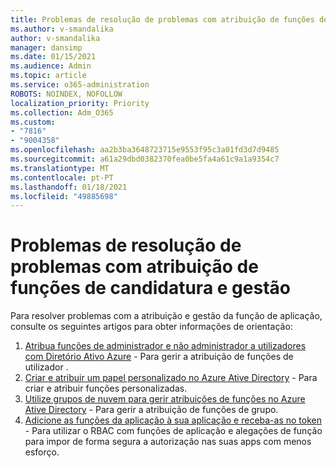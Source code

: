 ```yaml
---
title: Problemas de resolução de problemas com atribuição de funções de candidatura e gestão
ms.author: v-smandalika
author: v-smandalika
manager: dansimp
ms.date: 01/15/2021
ms.audience: Admin
ms.topic: article
ms.service: o365-administration
ROBOTS: NOINDEX, NOFOLLOW
localization_priority: Priority
ms.collection: Adm_O365
ms.custom:
- "7816"
- "9004358"
ms.openlocfilehash: aa2b3ba3648723715e9553f95c3a01fd3d7d9485
ms.sourcegitcommit: a61a29dbd0382370fea0be5fa4a61c9a1a9354c7
ms.translationtype: MT
ms.contentlocale: pt-PT
ms.lasthandoff: 01/18/2021
ms.locfileid: "49885698"
---
```

# <a name="troubleshoot-issues-with-application-role-assignment-and-management"></a>Problemas de resolução de problemas com atribuição de funções de candidatura e gestão

Para resolver problemas com a atribuição e gestão da função de aplicação, consulte os seguintes artigos para obter informações de orientação:

1. [Atribua funções de administrador e não administrador a utilizadores com Diretório Ativo Azure](https://docs.microsoft.com/azure/active-directory/fundamentals/active-directory-users-assign-role-azure-portal) - Para gerir a atribuição de funções de utilizador .
2. [Criar e atribuir um papel personalizado no Azure Ative Directory](https://docs.microsoft.com/azure/active-directory/roles/custom-create) - Para criar e atribuir funções personalizadas.
3. [Utilize grupos de nuvem para gerir atribuições de funções no Azure Ative Directory](https://docs.microsoft.com/azure/active-directory/roles/groups-concept) - Para gerir a atribuição de funções de grupo.
4. [Adicione as funções da aplicação à sua aplicação e receba-as no token](https://docs.microsoft.com/azure/active-directory/develop/howto-add-app-roles-in-azure-ad-apps#app-roles-vs-groups) - Para utilizar o RBAC com funções de aplicação e alegações de função para impor de forma segura a autorização nas suas apps com menos esforço.
